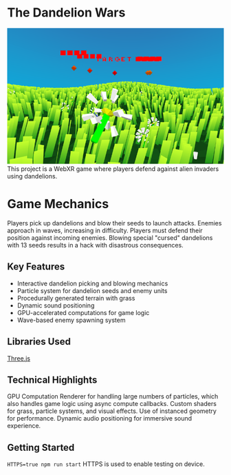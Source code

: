 # The Dandelion Wars

![Screenshot](/public/screenshot-dandelion-wars.png)
This project is a WebXR game where players defend against alien invaders using dandelions. 

# Game Mechanics
Players pick up dandelions and blow their seeds to launch attacks. Enemies approach in waves, increasing in difficulty.
Players must defend their position against incoming enemies.
Blowing special "cursed" dandelions with 13 seeds results in a hack with disastrous consequences.

## Key Features
- Interactive dandelion picking and blowing mechanics
- Particle system for dandelion seeds and enemy units
- Procedurally generated terrain with grass
- Dynamic sound positioning
- GPU-accelerated computations for game logic
- Wave-based enemy spawning system

## Libraries Used
[Three.js](https://threejs.org/)

## Technical Highlights
GPU Computation Renderer for handling large numbers of particles, which also handles game logic using async compute callbacks. Custom shaders for grass, particle systems, and visual effects. Use of instanced geometry for performance. Dynamic audio positioning for immersive sound experience.

## Getting Started

`HTTPS=true npm run start` 
HTTPS is used to enable testing on device.